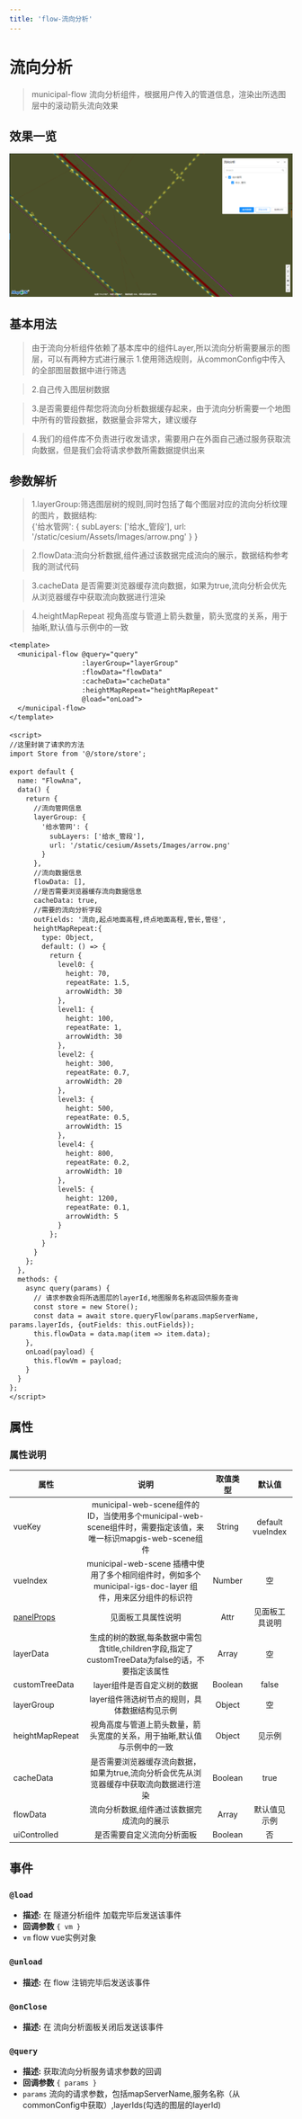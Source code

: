 ```yaml
---
title: 'flow-流向分析'
---
```


# 流向分析

> municipal-flow 流向分析组件，根据用户传入的管道信息，渲染出所选图层中的滚动箭头流向效果

## 效果一览

![效果一览](../../assets/flow1.png)

## 基本用法

> 由于流向分析组件依赖了基本库中的组件Layer,所以流向分析需要展示的图层，可以有两种方式进行展示
> 1.使用筛选规则，从commonConfig中传入的全部图层数据中进行筛选

> 2.自己传入图层树数据

> 3.是否需要组件帮您将流向分析数据缓存起来，由于流向分析需要一个地图中所有的管段数据，数据量会非常大，建议缓存

> 4.我们的组件库不负责进行收发请求，需要用户在外面自己通过服务获取流向数据，但是我们会将请求参数所需数据提供出来

## 参数解析
> 1.layerGroup:筛选图层树的规则,同时包括了每个图层对应的流向分析纹理的图片，数据结构:</br>
> {'给水管网': { subLayers: ['给水_管段'], url: '/static/cesium/Assets/Images/arrow.png' } }</br>

> 2.flowData:流向分析数据,组件通过该数据完成流向的展示，数据结构参考我的测试代码

> 3.cacheData 是否需要浏览器缓存流向数据，如果为true,流向分析会优先从浏览器缓存中获取流向数据进行渲染</br>

> 4.heightMapRepeat  视角高度与管道上箭头数量，箭头宽度的关系，用于抽晰,默认值与示例中的一致</br>


```vue
<template>
  <municipal-flow @query="query"
                  :layerGroup="layerGroup"
                  :flowData="flowData"
                  :cacheData="cacheData"
                  :heightMapRepeat="heightMapRepeat"
                  @load="onLoad">
  </municipal-flow>
</template>

<script>
//这里封装了请求的方法
import Store from '@/store/store';

export default {
  name: "FlowAna",
  data() {
    return {
      //流向管网信息
      layerGroup: {
        '给水管网': {
          subLayers: ['给水_管段'],
          url: '/static/cesium/Assets/Images/arrow.png'
        }
      },
      //流向数据信息
      flowData: [],
      //是否需要浏览器缓存流向数据信息
      cacheData: true,
      //需要的流向分析字段
      outFields: '流向,起点地面高程,终点地面高程,管长,管径',
      heightMapRepeat:{
        type: Object,
        default: () => {
          return {
            level0: {
              height: 70,
              repeatRate: 1.5,
              arrowWidth: 30
            },
            level1: {
              height: 100,
              repeatRate: 1,
              arrowWidth: 30
            },
            level2: {
              height: 300,
              repeatRate: 0.7,
              arrowWidth: 20
            },
            level3: {
              height: 500,
              repeatRate: 0.5,
              arrowWidth: 15
            },
            level4: {
              height: 800,
              repeatRate: 0.2,
              arrowWidth: 10
            },
            level5: {
              height: 1200,
              repeatRate: 0.1,
              arrowWidth: 5
            }
          };
        }
      }
    };
  },
  methods: {
    async query(params) {
      // 请求参数会将所选图层的layerId,地图服务名称返回供服务查询
      const store = new Store();
      const data = await store.queryFlow(params.mapServerName, params.layerIds, {outFields: this.outFields});
      this.flowData = data.map(item => item.data);
    },
    onLoad(payload) {
      this.flowVm = payload;
    }
  }
};
</script>
```

## 属性

### 属性说明

属性|说明|取值类型|默认值
--|:--:|:--:|:--:
vueKey|municipal-web-scene组件的 ID，当使用多个municipal-web-scene组件时，需要指定该值，来唯一标识mapgis-web-scene组件|String|default vueIndex|当
vueIndex|municipal-web-scene 插槽中使用了多个相同组件时，例如多个 municipal-igs-doc-layer 组件，用来区分组件的标识符|Number|空
[panelProps](https://aalldd.github.io/vue-cesium-component/components/common/panel.html#属性)|见面板工具属性说明|Attr|见面板工具说明
layerData|生成的树的数据,每条数据中需包含title,children字段,指定了customTreeData为false的话，不要指定该属性|Array|空
customTreeData|layer组件是否自定义树的数据|Boolean|false
layerGroup|layer组件筛选树节点的规则，具体数据结构见示例|Object|空
heightMapRepeat|视角高度与管道上箭头数量，箭头宽度的关系，用于抽晰,默认值与示例中的一致|Object|见示例
cacheData|是否需要浏览器缓存流向数据，如果为true,流向分析会优先从浏览器缓存中获取流向数据进行渲染|Boolean|true
flowData|流向分析数据,组件通过该数据完成流向的展示|Array|默认值见示例
uiControlled|是否需要自定义流向分析面板|Boolean|否


## 事件

### `@load`

- **描述:** 在 隧道分析组件 加载完毕后发送该事件
- **回调参数** `{ vm }`
- `vm` flow vue实例对象

### `@unload`

- **描述:** 在 flow 注销完毕后发送该事件

### `@onClose`

- **描述:** 在 流向分析面板关闭后发送该事件

### `@query`

- **描述:** 获取流向分析服务请求参数的回调
- **回调参数** `{ params }`
- `params` 流向的请求参数，包括mapServerName,服务名称（从commonConfig中获取）,layerIds(勾选的图层的layerId)

